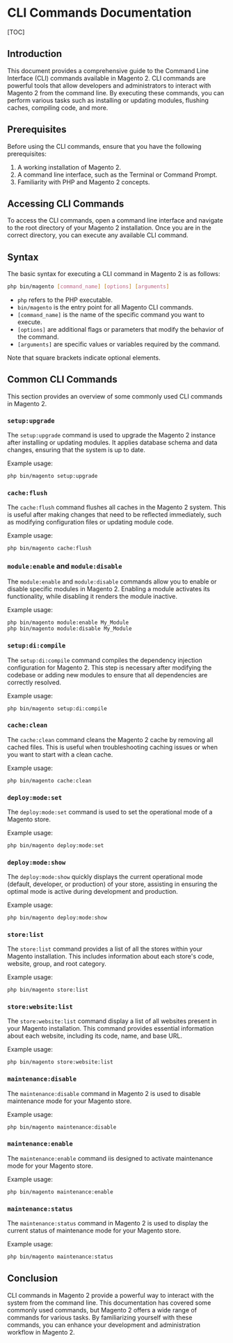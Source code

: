 # CLI Commands Documentation

[TOC]

## Introduction

This document provides a comprehensive guide to the Command Line Interface (CLI) commands available in Magento 2. CLI
commands are powerful tools that allow developers and administrators to interact with Magento 2 from the command line.
By executing these commands, you can perform various tasks such as installing or updating modules, flushing caches,
compiling code, and more.

## Prerequisites

Before using the CLI commands, ensure that you have the following prerequisites:

1. A working installation of Magento 2.
2. A command line interface, such as the Terminal or Command Prompt.
3. Familiarity with PHP and Magento 2 concepts.

## Accessing CLI Commands

To access the CLI commands, open a command line interface and navigate to the root directory of your Magento 2
installation. Once you are in the correct directory, you can execute any available CLI command.

## Syntax

The basic syntax for executing a CLI command in Magento 2 is as follows:

```bash
php bin/magento [command_name] [options] [arguments]
```

- `php` refers to the PHP executable.
- `bin/magento` is the entry point for all Magento CLI commands.
- `[command_name]` is the name of the specific command you want to execute.
- `[options]` are additional flags or parameters that modify the behavior of the command.
- `[arguments]` are specific values or variables required by the command.

Note that square brackets indicate optional elements.

## Common CLI Commands

This section provides an overview of some commonly used CLI commands in Magento 2.

### `setup:upgrade`

The `setup:upgrade` command is used to upgrade the Magento 2 instance after installing or updating modules. It applies
database schema and data changes, ensuring that the system is up to date.

Example usage:

```bash
php bin/magento setup:upgrade
```

### `cache:flush`

The `cache:flush` command flushes all caches in the Magento 2 system. This is useful after making changes that need to
be reflected immediately, such as modifying configuration files or updating module code.

Example usage:

```bash
php bin/magento cache:flush
```

### `module:enable` and `module:disable`

The `module:enable` and `module:disable` commands allow you to enable or disable specific modules in Magento 2. Enabling
a module activates its functionality, while disabling it renders the module inactive.

Example usage:

```bash
php bin/magento module:enable My_Module
php bin/magento module:disable My_Module
```

### `setup:di:compile`

The `setup:di:compile` command compiles the dependency injection configuration for Magento 2. This step is necessary
after modifying the codebase or adding new modules to ensure that all dependencies are correctly resolved.

Example usage:

```bash
php bin/magento setup:di:compile
```

### `cache:clean`

The `cache:clean` command cleans the Magento 2 cache by removing all cached files. This is useful when troubleshooting
caching issues or when you want to start with a clean cache.

Example usage:

```bash
php bin/magento cache:clean
```

### `deploy:mode:set`

The `deploy:mode:set` command is used to set the operational mode of a Magento store. 

Example usage:

```bash
php bin/magento deploy:mode:set
```

### `deploy:mode:show`

The `deploy:mode:show` quickly displays the current operational mode (default, developer, or production) of your store, assisting in ensuring the optimal mode is active during development and production.

Example usage:

```bash
php bin/magento deploy:mode:show
```

### `store:list`

The `store:list` command provides a list of all the stores within your Magento installation. This includes information about each store's code, website, group, and root category.

Example usage:

```bash
php bin/magento store:list
```

### `store:website:list`

The `store:website:list` command display a list of all websites present in your Magento installation. This command provides essential information about each website, including its code, name, and base URL.

Example usage:

```bash
php bin/magento store:website:list
```

### `maintenance:disable`

The `maintenance:disable` command in Magento 2 is used to disable maintenance mode for your Magento store.

Example usage:

```bash
php bin/magento maintenance:disable
```

### `maintenance:enable`

The `maintenance:enable` command iis designed to activate maintenance mode for your Magento store.

Example usage:

```bash
php bin/magento maintenance:enable
```
### `maintenance:status`

The `maintenance:status` command in Magento 2 is used to display the current status of maintenance mode for your Magento store.

Example usage:

```bash
php bin/magento maintenance:status
```

## Conclusion

CLI commands in Magento 2 provide a powerful way to interact with the system from the command line. This documentation
has covered some commonly used commands, but Magento 2 offers a wide range of commands for various tasks. By
familiarizing yourself with these commands, you can enhance your development and administration workflow in Magento 2.

